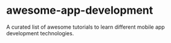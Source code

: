 # awesome-app-development
A curated list of awesome tutorials to learn different mobile app development technologies.
